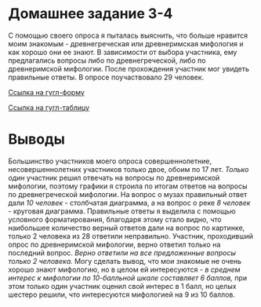 # Домашнее задание 3-4
С помощью своего опроса я пыталась выяснить, что больше нравится моим знакомым - древнегреческая или древнеримская мифология и как хорошо они ее знают. В зависимости от выбора участника, ему предлагались вопросы либо по древнегреческой, либо по древнеримской мифологии. После прохождения участник мог увидеть правильные ответы. В опросе поучаствовало 29 человек.  

[Ссылка на гугл-форму](https://docs.google.com/forms/d/14RIINAB3iJp8JH56VlHGb_-4qt0VywVchnfnjKWRZXw/edit?usp=sharing/)

[Ссылка на гугл-таблицу](https://docs.google.com/spreadsheets/d/11jltidVy6n2PnMWwkNm-efZJL9xwJnkECbSd2WleqD4/edit?usp=sharing/)

# Выводы
Большинство участников моего опроса совершеннолетние, несовершеннолетних участников только двое, обоим по 17 лет. _Только один_ участник решил отвечать на вопросы по древнеримской мифологии, поэтому графики я строила по итогам ответов на вопросы по древнегреческой мифологии. На вопрос о музах правильный ответ дали _10 человек_ - столбчатая диаграмма, а на вопрос о реке _8 человек_ - круговая диаграмма. Правильные ответы я выделила с помощью условного форматирования, благодаря этому стало видно, что наибольшее количество верный ответов дали на вопрос по картинке, только 2 человека из 28 ответили неправильно. Участник, проходивший опрос по древнеримской мифологии, верно ответил только на последний вопрос. _Верно ответили на все предложенные вопросы только 2 человека._ Могу сделать вывод, что мои знакомые не очень хорошо знают мифологию, но в целом ей интересуются - _в среднем интерес к мифологии по 10-балльной шкале составляет 6 баллов,_ при этом только один участник оценил свой интерес в 1 балл, но целых шестеро решили, что интересуются мифологией на 9 из 10 баллов.
